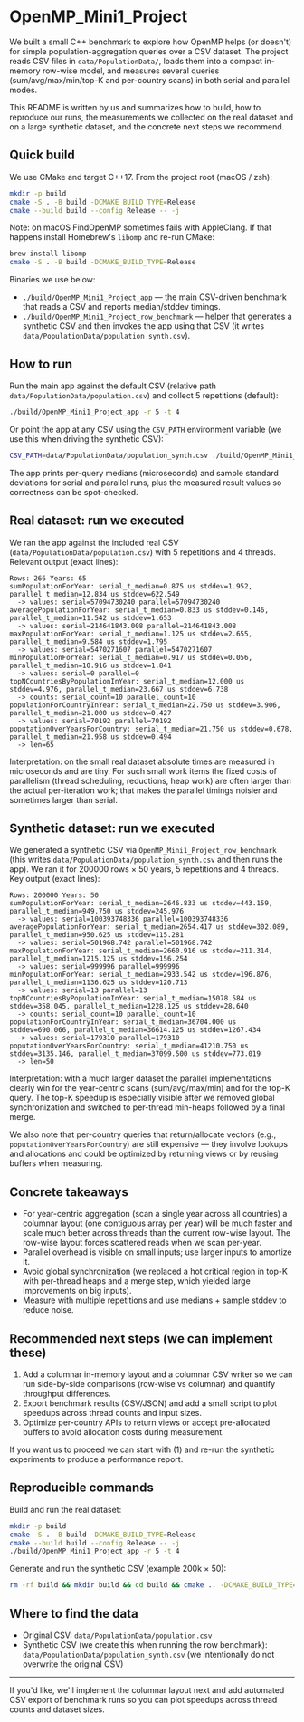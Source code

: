 # OpenMP_Mini1_Project

We built a small C++ benchmark to explore how OpenMP helps (or doesn't) for simple population-aggregation queries over a CSV dataset. The project reads CSV files in `data/PopulationData/`, loads them into a compact in-memory row-wise model, and measures several queries (sum/avg/max/min/top-K and per-country scans) in both serial and parallel modes.

This README is written by us and summarizes how to build, how to reproduce our runs, the measurements we collected on the real dataset and on a large synthetic dataset, and the concrete next steps we recommend.

## Quick build

We use CMake and target C++17. From the project root (macOS / zsh):

```bash
mkdir -p build
cmake -S . -B build -DCMAKE_BUILD_TYPE=Release
cmake --build build --config Release -- -j
```

Note: on macOS FindOpenMP sometimes fails with AppleClang. If that happens install Homebrew's `libomp` and re-run CMake:

```bash
brew install libomp
cmake -S . -B build -DCMAKE_BUILD_TYPE=Release
``` 

Binaries we use below:
- `./build/OpenMP_Mini1_Project_app` — the main CSV-driven benchmark that reads a CSV and reports median/stddev timings.
- `./build/OpenMP_Mini1_Project_row_benchmark` — helper that generates a synthetic CSV and then invokes the app using that CSV (it writes `data/PopulationData/population_synth.csv`).

## How to run

Run the main app against the default CSV (relative path `data/PopulationData/population.csv`) and collect 5 repetitions (default):

```bash
./build/OpenMP_Mini1_Project_app -r 5 -t 4
```

Or point the app at any CSV using the `CSV_PATH` environment variable (we use this when driving the synthetic CSV):

```bash
CSV_PATH=data/PopulationData/population_synth.csv ./build/OpenMP_Mini1_Project_app -r 5 -t 4
```

The app prints per-query medians (microseconds) and sample standard deviations for serial and parallel runs, plus the measured result values so correctness can be spot-checked.

## Real dataset: run we executed

We ran the app against the included real CSV (`data/PopulationData/population.csv`) with 5 repetitions and 4 threads. Relevant output (exact lines):

```
Rows: 266 Years: 65
sumPopulationForYear: serial_t_median=0.875 us stddev=1.952, parallel_t_median=12.834 us stddev=622.549
  -> values: serial=57094730240 parallel=57094730240
averagePopulationForYear: serial_t_median=0.833 us stddev=0.146, parallel_t_median=11.542 us stddev=1.653
  -> values: serial=214641843.008 parallel=214641843.008
maxPopulationForYear: serial_t_median=1.125 us stddev=2.655, parallel_t_median=9.584 us stddev=1.795
  -> values: serial=5470271607 parallel=5470271607
minPopulationForYear: serial_t_median=0.917 us stddev=0.056, parallel_t_median=10.916 us stddev=1.841
  -> values: serial=0 parallel=0
topNCountriesByPopulationInYear: serial_t_median=12.000 us stddev=4.976, parallel_t_median=23.667 us stddev=6.738
  -> counts: serial_count=10 parallel_count=10
populationForCountryInYear: serial_t_median=22.750 us stddev=3.906, parallel_t_median=21.000 us stddev=0.427
  -> values: serial=70192 parallel=70192
poputationOverYearsForCountry: serial_t_median=21.750 us stddev=0.678, parallel_t_median=21.958 us stddev=0.494
  -> len=65
```

Interpretation: on the small real dataset absolute times are measured in microseconds and are tiny. For such small work items the fixed costs of parallelism (thread scheduling, reductions, heap work) are often larger than the actual per-iteration work; that makes the parallel timings noisier and sometimes larger than serial.

## Synthetic dataset: run we executed

We generated a synthetic CSV via `OpenMP_Mini1_Project_row_benchmark` (this writes `data/PopulationData/population_synth.csv` and then runs the app). We ran it for 200000 rows × 50 years, 5 repetitions and 4 threads. Key output (exact lines):

```
Rows: 200000 Years: 50
sumPopulationForYear: serial_t_median=2646.833 us stddev=443.159, parallel_t_median=949.750 us stddev=245.976
  -> values: serial=100393748336 parallel=100393748336
averagePopulationForYear: serial_t_median=2654.417 us stddev=302.089, parallel_t_median=950.625 us stddev=115.281
  -> values: serial=501968.742 parallel=501968.742
maxPopulationForYear: serial_t_median=2660.916 us stddev=211.314, parallel_t_median=1215.125 us stddev=156.254
  -> values: serial=999996 parallel=999996
minPopulationForYear: serial_t_median=2933.542 us stddev=196.876, parallel_t_median=1136.625 us stddev=120.713
  -> values: serial=13 parallel=13
topNCountriesByPopulationInYear: serial_t_median=15078.584 us stddev=358.045, parallel_t_median=1228.125 us stddev=28.640
  -> counts: serial_count=10 parallel_count=10
populationForCountryInYear: serial_t_median=36704.000 us stddev=690.066, parallel_t_median=36614.125 us stddev=1267.434
  -> values: serial=179310 parallel=179310
poputationOverYearsForCountry: serial_t_median=41210.750 us stddev=3135.146, parallel_t_median=37099.500 us stddev=773.019
  -> len=50
```

Interpretation: with a much larger dataset the parallel implementations clearly win for the year-centric scans (sum/avg/max/min) and for the top-K query. The top-K speedup is especially visible after we removed global synchronization and switched to per-thread min-heaps followed by a final merge.

We also note that per-country queries that return/allocate vectors (e.g., `poputationOverYearsForCountry`) are still expensive — they involve lookups and allocations and could be optimized by returning views or by reusing buffers when measuring.

## Concrete takeaways

- For year-centric aggregation (scan a single year across all countries) a columnar layout (one contiguous array per year) will be much faster and scale much better across threads than the current row-wise layout. The row-wise layout forces scattered reads when we scan per-year.
- Parallel overhead is visible on small inputs; use larger inputs to amortize it.
- Avoid global synchronization (we replaced a hot critical region in top-K with per-thread heaps and a merge step, which yielded large improvements on big inputs).
- Measure with multiple repetitions and use medians + sample stddev to reduce noise.

## Recommended next steps (we can implement these)

1. Add a columnar in-memory layout and a columnar CSV writer so we can run side-by-side comparisons (row-wise vs columnar) and quantify throughput differences.
2. Export benchmark results (CSV/JSON) and add a small script to plot speedups across thread counts and input sizes.
3. Optimize per-country APIs to return views or accept pre-allocated buffers to avoid allocation costs during measurement.

If you want us to proceed we can start with (1) and re-run the synthetic experiments to produce a performance report.

## Reproducible commands

Build and run the real dataset:

```bash
mkdir -p build
cmake -S . -B build -DCMAKE_BUILD_TYPE=Release
cmake --build build --config Release -- -j
./build/OpenMP_Mini1_Project_app -r 5 -t 4
```

Generate and run the synthetic CSV (example 200k × 50):

```bash
rm -rf build && mkdir build && cd build && cmake .. -DCMAKE_BUILD_TYPE=Release && cmake --build . --config Release -- -j && cd .. && ./build/OpenMP_Mini1_Project_row_benchmark 200000 50 5 4
```

## Where to find the data

- Original CSV: `data/PopulationData/population.csv`
- Synthetic CSV (we create this when running the row benchmark): `data/PopulationData/population_synth.csv` (we intentionally do not overwrite the original CSV)

---

If you'd like, we'll implement the columnar layout next and add automated CSV export of benchmark runs so you can plot speedups across thread counts and dataset sizes.
